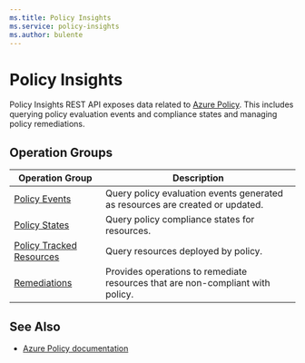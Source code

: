 ```yaml
---
ms.title: Policy Insights
ms.service: policy-insights
ms.author: bulente
---
```



# Policy Insights

Policy Insights REST API exposes data related to [Azure Policy](https://docs.microsoft.com/azure/azure-policy). This includes querying policy evaluation events and compliance states and managing policy remediations.

##  Operation Groups

| Operation Group | Description |
|-----------------|-------------|
| [Policy Events](xref:management.azure.com.policy-insights.policyevents) | Query policy evaluation events generated as resources are created or updated. |
| [Policy States](xref:management.azure.com.policy-insights.policystates) | Query policy compliance states for resources. |
| [Policy Tracked Resources](xref:management.azure.com.policy-insights.policytrackedresources) | Query resources deployed by policy. |
| [Remediations](xref:management.azure.com.policy-insights.remediations) | Provides operations to remediate resources that are non-compliant with policy. |

## See Also

* [Azure Policy documentation](https://docs.microsoft.com/azure/azure-policy)
